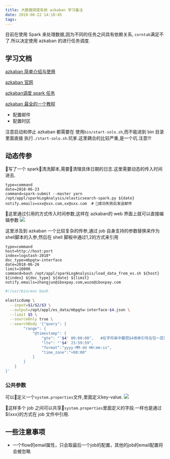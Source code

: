 ```yaml
---
title: 大数据调度系统 azkaban 学习备注
date: 2018-06-22 14:18:45
tags:
---
```



目前在使用 Spark 来处理数据,因为不同的任务之间具有依赖关系, `corntab`满足不了.所以决定使用 azkaban 的进行任务调度.<!--more-->

## 学习文档

[azkaban 简单介绍与使用](https://blog.csdn.net/hblfyla/article/details/74384915)

[azkaban 官网](https://azkaban.github.io/)

[azkaban调度 spark 任务](https://blog.csdn.net/lsshlsw/article/details/50831239)

[azkaban 最全的一个教程](https://www.cnblogs.com/qingyunzong/category/1197848.html)



- 配置邮件
- 配置时区


注意启动和停止 azkaban 都需要在 使用`bin/start-solo.sh`,而不能进到 bin 目录里面直接
执行`./start-solo.sh`.坑爹.这里耦合的比较严重,是一个坑.注意!!!


## 动态传参
写了一个 spark清洗脚本,需要清理具体日期的日志.这里需要动态的传入时间进去.
```
type=command
date=2018-06-23
command=spark-submit --master yarn /opt/appl/sparkLogAnalysis/elasticsearch-spark.py ${date}
notify.emails=xxx@xxx.com,xx@xxx.com  # 成功失败后发送邮件

```
这里通过引用的方式传入时间参数,这样在 azkaban的 web 界面上就可以直接编辑参数
![](https://ws3.sinaimg.cn/large/006tNc79gy1fsnia05ny1j31kw0ki0tp.jpg)


这里涉及到 azkaban 一个比较复杂的传参,通过 job 自身支持的参数替换来作为 shell脚本的入参,然后在 shell 脚板中通过$1,$2的方式来引用
```
type=command
host=http://host:port
index=logstash-2018*
doc_type=mbpgtw-interface
date=2018-06-26
limit=10000
command=bash /opt/appl/sparkLogAnalysis/load_data_from_es.sh ${host} ${index} ${doc_type} ${date} ${limit}
notify.emails=zhangjun@iboxpay.com,wuze@iboxpay.com
```

```sh
#!/usr/bin/env bash

elasticdump \
  --input=$1/$2/$3 \
  --output=/opt/appl/es_data/mbpgtw-interface-$4.json \
  --limit $5 \
  --sourceOnly true \
  --searchBody '{"query": {
        "range": {
            "@timestamp": {
                "gte": "'$4' 00:00:00",   #在字符串中要把$4用单引号在包一层来达到替换的目的
                "lte": "'$4' 23:59:59",
                "format":"yyyy-MM-dd HH:mm:ss",
                "time_zone":"+08:00"
            }
        }
    }
}'
```

### 公共参数
可以定义一个`system.properties`文件,里面定义key-value.
![](https://ws2.sinaimg.cn/large/006tKfTcgy1fspw7cf4vej31g60ic3zp.jpg)

这样多个 job 之间可以共享`system.properties`里面定义的字段.一样也是通过${xxx}的方式在 job 文件中引用.





## 一些注意事项
- 一个flow的email属性，只会取最后一个job的配置，其他的job的email配置将会被忽略

